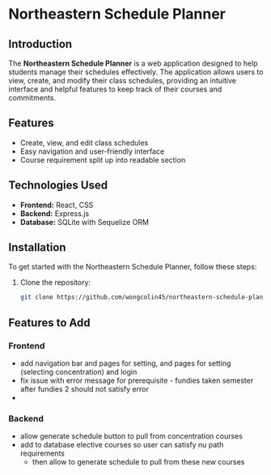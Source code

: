 # Northeastern Schedule Planner

## Introduction
The **Northeastern Schedule Planner** is a web application designed to help students manage their schedules effectively. The application allows users to view, create, and modify their class schedules, providing an intuitive interface and helpful features to keep track of their courses and commitments.

## Features
- Create, view, and edit class schedules
- Easy navigation and user-friendly interface
- Course requirement split up into readable section

## Technologies Used
- **Frontend:** React, CSS
- **Backend:** Express.js
- **Database:** SQLite with Sequelize ORM

## Installation
To get started with the Northeastern Schedule Planner, follow these steps:

1. Clone the repository:
   ```bash
   git clone https://github.com/wongcolin45/northeastern-schedule-planner.git
   
## Features to Add
### Frontend
- add navigation bar and pages for setting, and pages for setting (selecting concentration) and login
- fix issue with error message for prerequisite - fundies taken semester after fundies 2 should not satisfy error
- 
### Backend
- allow generate schedule button to pull from concentration courses
- add to database elective courses so user can satisfy nu path requirements
  - then allow to generate schedule to pull from these new courses
